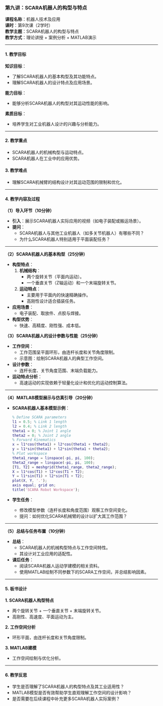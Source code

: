 ### **第九讲：SCARA机器人的构型与特点**

**课程名称**：机器人技术及应用  
**课时**：第9次课（2学时）  
**教学主题**：SCARA机器人的构型与特点  
**教学方式**：理论讲授 + 案例分析 + MATLAB演示

---

#### **1. 教学目标**

**知识目标**：

- 了解SCARA机器人的基本构型及其功能特点。
- 理解SCARA机器人的设计特点及应用场景。

**能力目标**：

- 能够分析SCARA机器人的构型对其运动性能的影响。

**素质目标**：

- 培养学生对工业机器人设计的兴趣与分析能力。

---

#### **2. 教学重点**

- SCARA机器人的机械构型与运动特点。
- SCARA机器人在工业中的应用优势。

#### **3. 教学难点**

- 理解SCARA机械臂的结构设计对其运动范围的限制和优化。

---

#### **4. 教学内容及过程**

**（1）导入环节（10分钟）**

- **引入**：展示SCARA机器人实际应用的视频（如电子装配或搬运场景）。
- **提问**：
    - SCARA机器人与其他工业机器人（如多关节机器人）有哪些不同？
    - 为什么SCARA机器人特别适用于平面装配任务？

---

**（2）SCARA机器人的基本构型（25分钟）**

- **构型特点**：
    1. **机械结构**：
        - 两个旋转关节（平面内运动）。
        - 一个垂直关节（Z轴运动）和一个末端旋转关节。
    2. **运动特点**：
        - 主要用于平面内的快速精确操作。
        - 高刚性设计适合插装任务。
- **应用场景**：
    - 电子装配、取放件、点胶与焊接。
- **构型优势**：
    - 快速、高精度、刚性强、成本低。

**（3）SCARA机器人的设计参数与性能（25分钟）**

- **工作空间**：
    - 工作范围呈平面环形，由连杆长度和关节角度限制。
    - 示意图：绘制SCARA机器人的典型工作空间。
- **设计参数**：
    - 连杆长度、关节角度范围、末端负载能力。
- **运动特点分析**：
    - 高速运动的实现依赖于轻量化设计和优化的运动控制算法。

---

**（4）MATLAB模型展示与仿真引导（20分钟）**

- **SCARA机器人基本模型示例**：
    
    ```matlab
    % Define SCARA parameters
    l1 = 0.5; % Link 1 length
    l2 = 0.4; % Link 2 length
    theta1 = 0; % Joint 1 angle
    theta2 = 0; % Joint 2 angle
    % Forward Kinematics
    x = l1*cos(theta1) + l2*cos(theta1 + theta2);
    y = l1*sin(theta1) + l2*sin(theta1 + theta2);
    % Plot workspace
    theta1_range = linspace(-pi, pi, 100);
    theta2_range = linspace(-pi, pi, 100);
    [T1, T2] = meshgrid(theta1_range, theta2_range);
    X = l1*cos(T1) + l2*cos(T1 + T2);
    Y = l1*sin(T1) + l2*sin(T1 + T2);
    plot(X, Y, '.');
    axis equal; grid on;
    title('SCARA Robot Workspace');
    ```
    
- **学生任务**：
    - 修改模型参数（连杆长度和角度范围）观察工作空间变化。
    - 提问：如何优化SCARA机械臂的设计以扩大其工作范围？

---

**（5）总结与任务布置（10分钟）**

- **总结**：
    - SCARA机器人的机械构型特点与工作空间特性。
    - 其设计对工业应用的适配性。
- **课后任务**：
    - 阅读SCARA机器人运动学建模的相关资料。
    - 使用MATLAB绘制不同参数下的SCARA工作空间，并总结影响因素。

---

#### **5. 板书设计**

**1. SCARA机器人构型特点**

- 两个旋转关节 + 一个垂直关节 + 末端旋转关节。
- 高刚性、高速度、平面运动为主。

**2. 工作空间分析**

- 环形平面，由连杆长度和关节角度限制。

**3. MATLAB建模**

- 工作空间绘制与优化分析。

---

#### **6. 教学反思**

- 学生是否理解了SCARA机器人的构型特点及其工业适用性？
- MATLAB模型是否有效帮助学生直观理解工作空间的设计影响？
- 是否需要在后续课程中补充更多SCARA机器人实际案例？